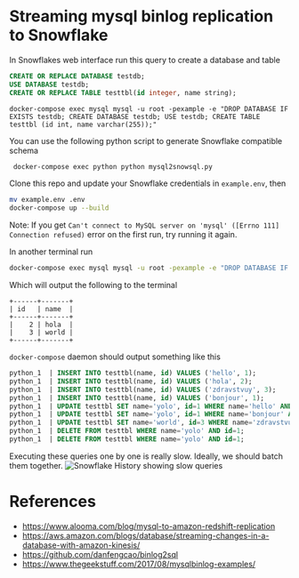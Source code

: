 # Streaming mysql binlog replication to Snowflake


In Snowflakes web interface run this query to create a database and table
```sql
CREATE OR REPLACE DATABASE testdb;
USE DATABASE testdb;
CREATE OR REPLACE TABLE testtbl(id integer, name string);
```
```
docker-compose exec mysql mysql -u root -pexample -e "DROP DATABASE IF EXISTS testdb; CREATE DATABASE testdb; USE testdb; CREATE TABLE testtbl (id int, name varchar(255));"
```

You can use the following python script to generate Snowflake compatible schema
```bash
 docker-compose exec python python mysql2snowsql.py
```

Clone this repo and update your Snowflake credentials in `example.env`, then
```bash
mv example.env .env
docker-compose up --build
```

Note: If you get `Can't connect to MySQL server on 'mysql' ([Errno 111] Connection refused)` error on the first run, try running it again.

In another terminal run
```bash
docker-compose exec mysql mysql -u root -pexample -e "DROP DATABASE IF EXISTS testdb; CREATE DATABASE testdb; USE testdb; CREATE TABLE testtbl (id int, name varchar(255)); INSERT INTO testtbl VALUES (1, 'hello'), (2, 'hola'), (3, 'zdravstvuy'), (1, 'bonjour'); UPDATE testtbl SET name = 'yolo' WHERE id = 1; UPDATE testtbl SET name = 'world' WHERE id = 3; DELETE FROM testtbl WHERE id = 1; SELECT * FROM testtbl;"
```

Which will output the following to the terminal
```
+------+-------+
| id   | name  |
+------+-------+
|    2 | hola  |
|    3 | world |
+------+-------+
```

`docker-compose` daemon should output something like this
```sql
python_1  | INSERT INTO testtbl(name, id) VALUES ('hello', 1);
python_1  | INSERT INTO testtbl(name, id) VALUES ('hola', 2);
python_1  | INSERT INTO testtbl(name, id) VALUES ('zdravstvuy', 3);
python_1  | INSERT INTO testtbl(name, id) VALUES ('bonjour', 1);
python_1  | UPDATE testtbl SET name='yolo', id=1 WHERE name='hello' AND id=1;
python_1  | UPDATE testtbl SET name='yolo', id=1 WHERE name='bonjour' AND id=1;
python_1  | UPDATE testtbl SET name='world', id=3 WHERE name='zdravstvuy' AND id=3;
python_1  | DELETE FROM testtbl WHERE name='yolo' AND id=1;
python_1  | DELETE FROM testtbl WHERE name='yolo' AND id=1;
```
Executing these queries one by one is really slow. Ideally, we should batch them together.
![Snowflake History showing slow queries](https://i.imgur.com/iVXQ3Nx.png)

# References
- https://www.alooma.com/blog/mysql-to-amazon-redshift-replication
- https://aws.amazon.com/blogs/database/streaming-changes-in-a-database-with-amazon-kinesis/
- https://github.com/danfengcao/binlog2sql
- https://www.thegeekstuff.com/2017/08/mysqlbinlog-examples/